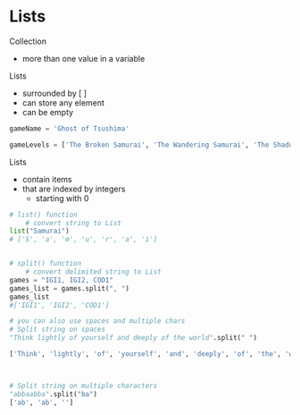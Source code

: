 # Lists
Collection
- more than one value in a variable

Lists
- surrounded by [ ]
- can store any element
- can be empty

```python
gameName = 'Ghost of Tsushima'

gameLevels = ['The Broken Samurai', 'The Wandering Samurai', 'The Shadow Samurai', 'The Phantom Samurai']
```

Lists
- contain items 
- that are indexed by integers
    - starting with 0

```python
# list() function
    # convert string to List
list("Samurai") 
# ['S', 'a', 'm', 'u', 'r', 'a', 'i']


# split() function
    # convert delimited string to List
games = "IGI1, IGI2, COD1" 
games_list = games.split(", ") 
games_list 
#['IGI1', 'IGI2', 'COD1']

# you can also use spaces and multiple chars
# Split string on spaces 
"Think lightly of yourself and deeply of the world".split(" ")

['Think', 'lightly', 'of', 'yourself', 'and', 'deeply', 'of', 'the', 'world']



# Split string on multiple characters 
"abbaabba".split("ba") 
['ab', 'ab', '']

```

```python

```

```python

```